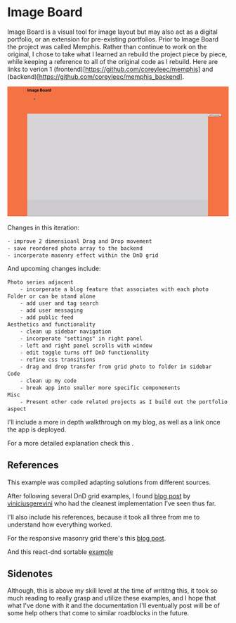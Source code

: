 # Image Board

Image Board is a visual tool for image layout but may also act as a digital portfolio, or an extension for pre-existing portfolios. 
Prior to Image Board the project was called Memphis. Rather than continue to work on the original, I chose to take what I learned an rebuild the project piece by piece, while keeping a reference to all of the original code as I rebuild. Here are links to verion 1 (frontend)[https://github.com/coreyleec/memphis] and (backend)[https://github.com/coreyleec/memphis_backend].

![](demo.gif)

Changes in this iteration:

    - improve 2 dimensioanl Drag and Drop movement
    - save reordered photo array to the backend
    - incorperate masonry effect within the DnD grid

And upcoming changes include: 

    Photo series adjacent 
        - incorperate a blog feature that associates with each photo Folder or can be stand alone
        - add user and tag search
        - add user messaging
        - add public feed
    Aesthetics and functionality
        - clean up sidebar navigation
        - incorperate "settings" in right panel
        - left and right panel scrolls with window
        - edit toggle turns off DnD functionality
        - refine css transitions
        - drag and drop transfer from grid photo to folder in sidebar 
    Code
        - clean up my code
        - break app into smaller more specific componenents
    Misc
        - Present other code related projects as I build out the portfolio aspect

I'll include a more in depth walkthrough on my blog, as well as a link once the app is deployed.

For a more detailed explanation check this .

## References

This example was compiled adapting solutions from different sources.

After following several DnD grid examples, I found [blog post](https://thisisvini.com/responsive-mosaic-with-dnd-reactjs) by [viniciusgerevini](https://github.com/viniciusgerevini/react-responsive-mosaic) who had the cleanest implementation I've seen thus far. 

I'll also include his references, because it took all three from me to understand how everything worked. 

For the responsive masonry grid there's this [blog post](https://medium.com/@andybarefoot/a-masonry-style-layout-using-css-grid-8c663d355ebb).

And this react-dnd sortable [example](https://react-dnd.github.io/react-dnd/examples/sortable/simple) 

## Sidenotes

Although, this is above my skill level at the time of writitng this, it took so much reading to really grasp and utilize these examples, and I hope that what I've done with it and the documentation I'll eventually post will be of some help others that come to similar roadblocks in the future. 

